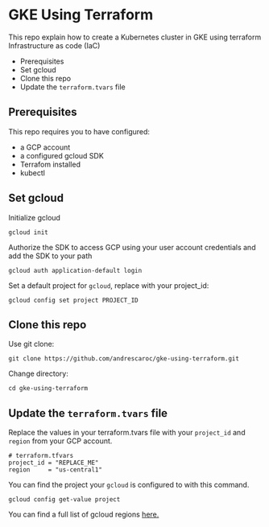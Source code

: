 # GKE Using Terraform
This repo explain how to create a Kubernetes cluster in GKE using terraform Infrastructure as code (IaC)

- Prerequisites
- Set gcloud
- Clone this repo
- Update the `terraform.tvars` file

## Prerequisites
This repo requires you to have configured:
- a GCP account
- a configured gcloud SDK
- Terrafom installed
- kubectl

## Set gcloud
Initialize gcloud 
```
gcloud init
```
Authorize the SDK to access GCP using your user account credentials and add the SDK to your path
```
gcloud auth application-default login
```
Set a default project for `gcloud`, replace with your project_id:
```
gcloud config set project PROJECT_ID
```
## Clone this repo
Use git clone:
```
git clone https://github.com/andrescaroc/gke-using-terraform.git
```
Change directory:
```
cd gke-using-terraform
```
## Update the `terraform.tvars` file
Replace the values in your terraform.tvars file with your `project_id` and `region` from your GCP account.
```
# terraform.tfvars
project_id = "REPLACE_ME"
region     = "us-central1"
```
You can find the project your `gcloud` is configured to with this command.
```
gcloud config get-value project
```
You can find a full list of gcloud regions [here.](https://cloud.google.com/compute/docs/regions-zones)
